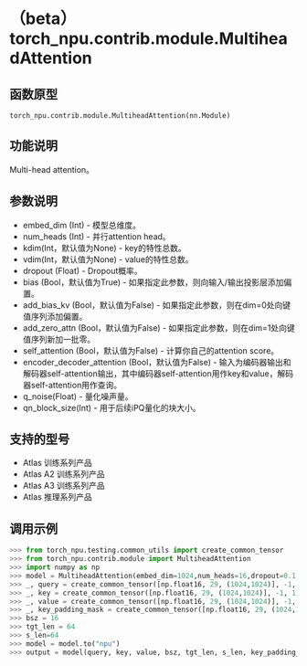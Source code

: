 # （beta）torch_npu.contrib.module.MultiheadAttention

## 函数原型

```
torch_npu.contrib.module.MultiheadAttention(nn.Module)
```

## 功能说明

Multi-head attention。

## 参数说明

- embed_dim (Int) - 模型总维度。
- num_heads (Int) - 并行attention head。
- kdim(Int，默认值为None) - key的特性总数。
- vdim(Int，默认值为None) - value的特性总数。
- dropout (Float) - Dropout概率。
- bias (Bool，默认值为True) - 如果指定此参数，则向输入/输出投影层添加偏置。
- add_bias_kv (Bool，默认值为False) - 如果指定此参数，则在dim=0处向键值序列添加偏置。
- add_zero_attn (Bool，默认值为False) - 如果指定此参数，则在dim=1处向键值序列新加一批零。
- self_attention (Bool，默认值为False) - 计算你自己的attention score。
- encoder_decoder_attention (Bool，默认值为False) - 输入为编码器输出和解码器self-attention输出，其中编码器self-attention用作key和value，解码器self-attention用作查询。
- q_noise(Float) - 量化噪声量。
- qn_block_size(Int) - 用于后续iPQ量化的块大小。

## 支持的型号

- <term>Atlas 训练系列产品</term>
- <term>Atlas A2 训练系列产品</term>
- <term>Atlas A3 训练系列产品</term>
- <term>Atlas 推理系列产品</term>

## 调用示例

```python
>>> from torch_npu.testing.common_utils import create_common_tensor
>>> from torch_npu.contrib.module import MultiheadAttention
>>> import numpy as np
>>> model = MultiheadAttention(embed_dim=1024,num_heads=16,dropout=0.1,kdim=1024,vdim=1024,self_attention=True,encoder_decoder_attention=True)
>>> _, query = create_common_tensor([np.float16, 29, (1024,1024)], -1, 1)
>>> _, key = create_common_tensor([np.float16, 29, (1024,1024)], -1, 1)
>>> _, value = create_common_tensor([np.float16, 29, (1024,1024)], -1, 1)
>>> _, key_padding_mask = create_common_tensor([np.float16, 29, (1024,1024)], -1, 1)
>>> bsz = 16
>>> tgt_len = 64
>>> s_len=64
>>> model = model.to("npu")
>>> output = model(query, key, value, bsz, tgt_len, s_len, key_padding_mask)
```

